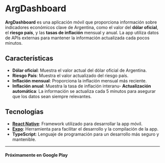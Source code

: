 # ArgDashboard

**ArgDashboard** es una aplicación móvil que proporciona información sobre indicadores económicos clave de Argentina, como el valor del **dólar oficial**, el **riesgo país**, y las **tasas de inflación** mensual y anual. La app utiliza datos de APIs externas para mantener la información actualizada cada pocos minutos.

## Características

- **Dólar oficial**: Muestra el valor actual del dólar oficial de Argentina.
- **Riesgo País**: Muestra el valor actualizado del riesgo país.
- **Inflación mensual**: Proporciona la inflación mensual más reciente.
- **Inflación anual**: Muestra la tasa de inflación interanu- **Actualización automática**: La información se actualiza cada 5 minutos para asegurar que los datos sean siempre relevantes.

## Tecnologías

- **[React Native](https://reactnative.dev/)**: Framework utilizado para desarrollar la app móvil.
- **[Expo](https://expo.dev)**: Herramienta para facilitar el desarrollo y la compilación de la app.
- **TypeScript**: Lenguaje de programación para un desarrollo más seguro y mantenible.

---

#### Próximamente en Google Play
